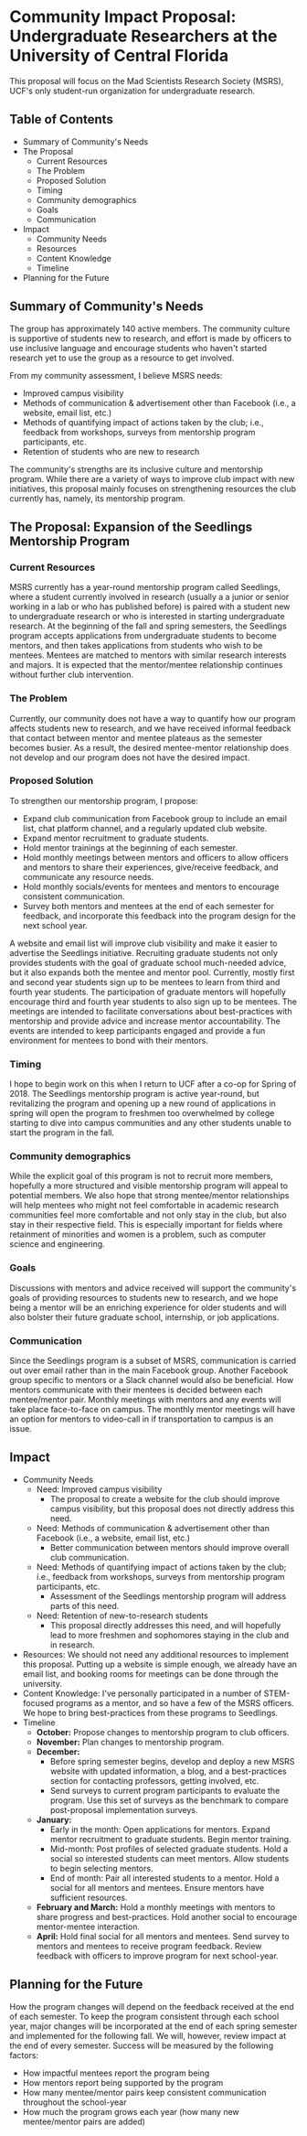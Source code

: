 # Community Impact Proposal: Undergraduate Researchers at the University of Central Florida

This proposal will focus on the Mad Scientists Research Society (MSRS), UCF's only student-run organization for undergraduate research.

## Table of Contents
- Summary of Community's Needs
- The Proposal
    - Current Resources
    - The Problem
    - Proposed Solution
    - Timing
    - Community demographics
    - Goals
    - Communication
- Impact
    - Community Needs
    - Resources
    - Content Knowledge
    - Timeline
- Planning for the Future

## Summary of Community's Needs

The group has approximately 140 active members. The community culture is supportive of students new to research, and effort is made by officers to use inclusive language and encourage students who haven't started research yet to use the group as a resource to get involved.

From my community assessment, I believe MSRS needs:
- Improved campus visibility
- Methods of communication & advertisement other than Facebook (i.e., a website, email list, etc.)
- Methods of quantifying impact of actions taken by the club; i.e., feedback from workshops, surveys from mentorship program participants, etc.
- Retention of students who are new to research

The community's strengths are its inclusive culture and mentorship program. While there are a variety of ways to improve club impact with new initiatives, this proposal mainly focuses on strengthening resources the club currently has, namely, its mentorship program.

## The Proposal: Expansion of the Seedlings Mentorship Program

### Current Resources
MSRS currently has a year-round mentorship program called Seedlings, where a student currently involved in research (usually a a junior or senior working in a lab or who has published before) is paired with a student new to undergraduate research or who is interested in starting undergraduate research. At the beginning of the fall and spring semesters, the Seedlings program accepts applications from undergraduate students to become mentors, and then takes applications from students who wish to be mentees. Mentees are matched to mentors with similar research interests and majors. It is expected that the mentor/mentee relationship continues without further club intervention.

### The Problem
Currently, our community does not have a way to quantify how our program affects students new to research, and we have received informal feedback that contact between mentor and mentee plateaus as the semester becomes busier. As a result, the desired mentee-mentor relationship does not develop and our program does not have the desired impact.

### Proposed Solution
To strengthen our mentorship program, I propose:
- Expand club communication from Facebook group to include an email list, chat platform channel, and a regularly updated club website.
- Expand mentor recruitment to graduate students.
- Hold mentor trainings at the beginning of each semester.
- Hold monthly meetings between mentors and officers to allow officers and mentors to share their experiences, give/receive feedback, and communicate any resource needs.
- Hold monthly socials/events for mentees and mentors to encourage consistent communication.
- Survey both mentors and mentees at the end of each semester for feedback, and incorporate this feedback into the program design for the next school year.

A website and email list will improve club visibility and make it easier to advertise the Seedlings initiative. Recruiting graduate students not only provides students with the goal of graduate school much-needed advice, but it also expands both the mentee and mentor pool. Currently, mostly first and second year students sign up to be mentees to learn from third and fourth year students. The participation of graduate mentors will hopefully encourage third and fourth year students to also sign up to be mentees. The meetings are intended to facilitate conversations about best-practices with mentorship and provide advice and increase mentor accountability. The events are intended to keep participants engaged and provide a fun environment for mentees to bond with their mentors.

### Timing
I hope to begin work on this when I return to UCF after a co-op for Spring of 2018. The Seedlings mentorship program is active year-round, but revitalizing the program and opening up a new round of applications in spring will open the program to freshmen too overwhelmed by college starting to dive into campus communities and any other students unable to start the program in the fall.

### Community demographics
While the explicit goal of this program is not to recruit more members, hopefully a more structured and visible mentorship program will appeal to potential members. We also hope that strong mentee/mentor relationships will help mentees who might not feel comfortable in academic research communities feel more comfortable and not only stay in the club, but also stay in their respective field. This is especially important for fields where retainment of minorities and women is a problem, such as computer science and engineering.

### Goals
Discussions with mentors and advice received will support the community's goals of providing resources to students new to research, and we hope being a mentor will be an enriching experience for older students and will also bolster their future graduate school, internship, or job applications.

### Communication
Since the Seedlings program is a subset of MSRS, communication is carried out over email rather than in the main Facebook group. Another Facebook group specific to mentors or a Slack channel would also be beneficial. How mentors communicate with their mentees is decided between each mentee/mentor pair. Monthly meetings with mentors and any events will take place face-to-face on campus. The monthly mentor meetings will have an option for mentors to video-call in if transportation to campus is an issue.

## Impact
- Community Needs
    - Need: Improved campus visibility
        - The proposal to create a website for the club should improve campus visibility, but this proposal does not directly address this need.
    - Need: Methods of communication & advertisement other than Facebook (i.e., a website, email list, etc.)
        - Better communication between mentors should improve overall club communication.
    - Need: Methods of quantifying impact of actions taken by the club; i.e., feedback from workshops, surveys from mentorship program participants, etc.
        - Assessment of the Seedlings mentorship program will address parts of this need.
    - Need: Retention of new-to-research students
        - This proposal directly addresses this need, and will hopefully lead to more freshmen and sophomores staying in the club and in research.
- Resources: We should not need any additional resources to implement this proposal. Putting up a website is simple enough, we already have an email list, and booking rooms for meetings can be done through the university.
- Content Knowledge: I've personally participated in a number of STEM-focused programs as a mentor, and so have a few of the MSRS officers. We hope to bring best-practices from these programs to Seedlings.
- Timeline
    - **October:** Propose changes to mentorship program to club officers.
    - **November:** Plan changes to mentorship program.
    - **December:**
        - Before spring semester begins, develop and deploy a new MSRS website with updated information, a blog, and a best-practices section for contacting professors, getting involved, etc.
        - Send surveys to current program participants to evaluate the program. Use this set of surveys as the benchmark to compare post-proposal implementation surveys.
    - **January:**
        - Early in the month: Open applications for mentors. Expand mentor recruitment to graduate students. Begin mentor training.
        - Mid-month: Post profiles of selected graduate students. Hold a social so interested students can meet mentors. Allow students to begin selecting mentors.
        - End of month: Pair all interested students to a mentor. Hold a social for all mentors and mentees. Ensure mentors have sufficient resources.
    - **February and March:** Hold a monthly meetings with mentors to share progress and best-practices. Hold another social to encourage mentor-mentee interaction.
    - **April:** Hold final social for all mentors and mentees. Send survey to mentors and mentees to receive program feedback. Review feedback with officers to improve program for next school-year.

## Planning for the Future
How the program changes will depend on the feedback received at the end of each semester. To keep the program consistent through each school year, major changes will be incorporated at the end of each spring semester and implemented for the following fall. We will, however, review impact at the end of every semester. Success will be measured by the following factors:
- How impactful mentees report the program being
- How mentors report being supported by the program
- How many mentee/mentor pairs keep consistent communication throughout the school-year
- How much the program grows each year (how many new mentee/mentor pairs are added)
